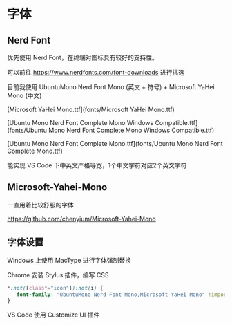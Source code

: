 <!--
 * @Author: HaoTian Qi
 * @Date: 2021-12-16 16:26:29
 * @Description: 
 * @LastEditTime: 2021-12-21 00:09:55
 * @LastEditors: HaoTian Qi
-->

# 字体

## Nerd Font

优先使用 Nerd Font，在终端对图标具有较好的支持性。

可以前往 <https://www.nerdfonts.com/font-downloads> 进行挑选

目前我使用 UbuntuMono Nerd Font Mono (英文 + 符号) + Microsoft YaHei Mono (中文)

[Microsoft YaHei Mono.ttf](fonts/Microsoft YaHei Mono.ttf)

[Ubuntu Mono Nerd Font Complete Mono Windows Compatible.ttf](fonts/Ubuntu Mono Nerd Font Complete Mono Windows Compatible.ttf)

[Ubuntu Mono Nerd Font Complete Mono.ttf](fonts/Ubuntu Mono Nerd Font Complete Mono.ttf)

能实现 VS Code 下中英文严格等宽，1个中文字符对应2个英文字符

## Microsoft-Yahei-Mono

一直用着比较舒服的字体

<https://github.com/chenyium/Microsoft-Yahei-Mono>

## 字体设置

Windows 上使用 MacType 进行字体强制替换

Chrome 安装 Stylus 插件，编写 CSS

```css
*:not([class*="icon"]):not(i) {
   font-family: "UbuntuMono Nerd Font Mono,Microsoft YaHei Mono" !important 
}
```

VS Code 使用 Customize UI 插件

